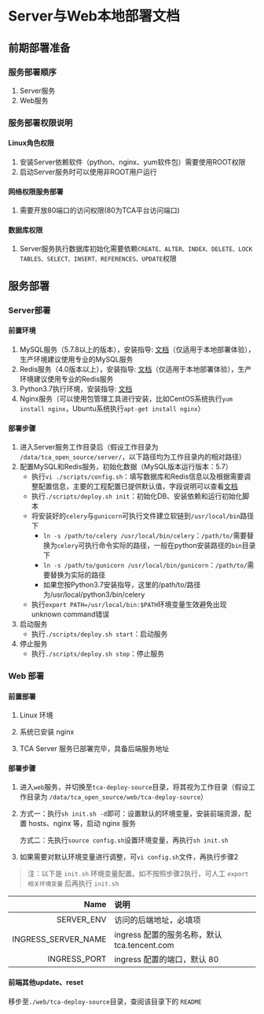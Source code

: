 # Server与Web本地部署文档
## 前期部署准备
### 服务部署顺序
1. Server服务
2. Web服务

### 服务部署权限说明
#### Linux角色权限
1. 安装Server依赖软件（python、nginx、yum软件包）需要使用ROOT权限
2. 启动Server服务时可以使用非ROOT用户运行

#### 网络权限服务部署
1. 需要开放80端口的访问权限(80为TCA平台访问端口)

#### 数据库权限
1. Server服务执行数据库初始化需要依赖``CREATE、ALTER、INDEX、DELETE、LOCK TABLES、SELECT、INSERT、REFERENCES、UPDATE``权限

## 服务部署

### Server部署
#### 前置环境
1. MySQL服务（5.7.8以上的版本），安装指导: [文档](./references/install_mysql_on_centos.md)（仅适用于本地部署体验），生产环境建议使用专业的MySQL服务
2. Redis服务（4.0版本以上），安装指导: [文档](./references/install_redis_on_centos.md)（仅适用于本地部署体验），生产环境建议使用专业的Redis服务
3. Python3.7执行环境，安装指导: [文档](./references/install_python37_on_centos.md)
4. Nginx服务（可以使用包管理工具进行安装，比如CentOS系统执行``yum install nginx``，Ubuntu系统执行``apt-get install nginx``）

#### 部署步骤
1. 进入Server服务工作目录后（假设工作目录为 ``/data/tca_open_source/server/``，以下路径均为工作目录内的相对路径）
2. 配置MySQL和Redis服务，初始化数据（MySQL版本运行版本：5.7）
    - 执行``vi ./scripts/config.sh``：填写数据库和Redis信息以及根据需要调整配置信息，主要的工程配置已提供默认值，字段说明可以查看[文档](../server/README.md)
    - 执行``./scripts/deploy.sh init``：初始化DB、安装依赖和运行初始化脚本
    - 将安装好的``celery``与``gunicorn``可执行文件建立软链到``/usr/local/bin``路径下
        - ``ln -s /path/to/celery /usr/local/bin/celery``：``/path/to/``需要替换为``celery``可执行命令实际的路径，一般在python安装路径的``bin``目录下
        - ``ln -s /path/to/gunicorn /usr/local/bin/gunicorn``：``/path/to/``需要替换为实际的路径
        - 如果您按Python3.7安装指导，这里的/path/to/路径为/usr/local/python3/bin/celery
    - 执行``export PATH=/usr/local/bin:$PATH``环境变量生效避免出现unknown command错误
3. 启动服务
    - 执行``./scripts/deploy.sh start``：启动服务
4. 停止服务
    - 执行``./scripts/deploy.sh stop``：停止服务

### Web 部署

#### 前置部署

1. Linux 环境

2. 系统已安装 nginx

3. TCA Server 服务已部署完毕，具备后端服务地址

#### 部署步骤

1. 进入`web`服务，并切换至`tca-deploy-source`目录，将其视为工作目录（假设工作目录为 `/data/tca_open_source/web/tca-deploy-source`）

2. 方式一：执行`sh init.sh -d`即可：设置默认的环境变量，安装前端资源，配置 hosts、nginx 等，启动 nginx 服务

    方式二：先执行`source config.sh`设置环境变量，再执行`sh init.sh`

3. 如果需要对默认环境变量进行调整，可`vi config.sh`文件，再执行步骤2

> 注：以下是 `init.sh` 环境变量配置。如不按照步骤2执行，可人工 `export 相关环境变量` 后再执行 `init.sh`

|                      Name | 说明                                                      |
| ------------------------: | :-------------------------------------------------------- |
|                SERVER_ENV | 访问的后端地址，必填项                                    |
|       INGRESS_SERVER_NAME | ingress 配置的服务名称，默认 tca.tencent.com              |
|              INGRESS_PORT | ingress 配置的端口，默认 80                               |

#### 前端其他update、reset

移步至`./web/tca-deploy-source`目录，查阅该目录下的 `README`
